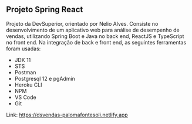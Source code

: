 ## Projeto Spring React

Projeto da DevSuperior, orientado por Nelio Alves.
Consiste no desenvolvimento de um aplicativo web para análise de desempenho de vendas, utilizando Spring Boot e Java no back end, ReactJS e TypeScript no front end.
Na integração de back e front end, as seguintes ferramentas foram usadas: 

- JDK 11
- STS
- Postman
- Postgresql 12 e pgAdmin
- Heroku CLI
- NPM
- VS Code
- Git

Link: https://dsvendas-palomafontesoli.netlify.app
